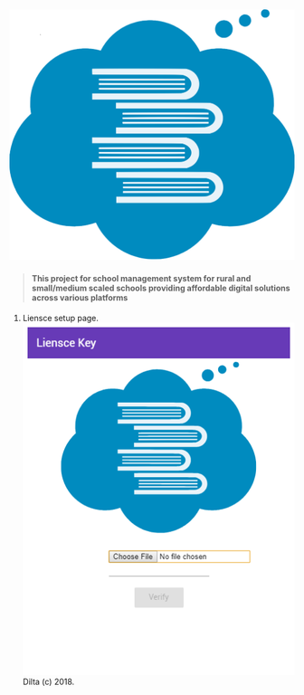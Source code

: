 ## ![Dilta](https://raw.githubusercontent.com/avenuer/dilta/master/images/logo.svg 'Dilta')

> #### This project for school management system for rural and small/medium scaled schools providing affordable digital solutions across various platforms

1. Liensce setup page. ![Liensce Key](https://raw.githubusercontent.com/avenuer/dilta/master/images/setup_liensce.png 'Liensce Key')
Dilta (c) 2018.
